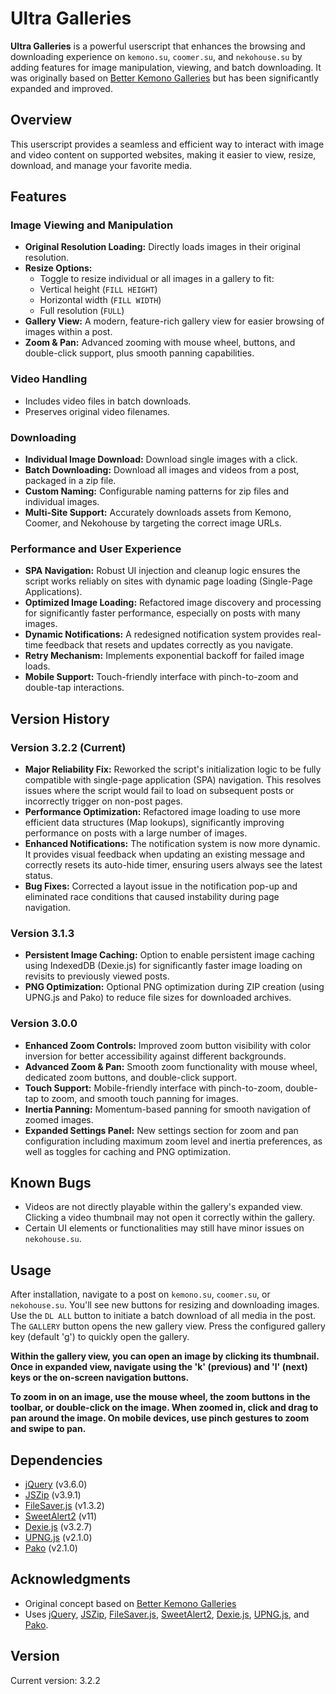 # Ultra Galleries

**Ultra Galleries** is a powerful userscript that enhances the browsing and downloading experience on `kemono.su`, `coomer.su`, and `nekohouse.su` by adding features for image manipulation, viewing, and batch downloading. It was originally based on [Better Kemono Galleries](https://sleazyfork.org/en/scripts/460064-better-kemono-galleries) but has been significantly expanded and improved.

## Overview

This userscript provides a seamless and efficient way to interact with image and video content on supported websites, making it easier to view, resize, download, and manage your favorite media.

## Features

### Image Viewing and Manipulation

-   **Original Resolution Loading:** Directly loads images in their original resolution.
-   **Resize Options:**
    -   Toggle to resize individual or all images in a gallery to fit:
    -   Vertical height (`FILL HEIGHT`)
    -   Horizontal width (`FILL WIDTH`)
    -   Full resolution (`FULL`)
-   **Gallery View:** A modern, feature-rich gallery view for easier browsing of images within a post.
-   **Zoom & Pan:** Advanced zooming with mouse wheel, buttons, and double-click support, plus smooth panning capabilities.

### Video Handling

-   Includes video files in batch downloads.
-   Preserves original video filenames.

### Downloading

-   **Individual Image Download:** Download single images with a click.
-   **Batch Downloading:** Download all images and videos from a post, packaged in a zip file.
-   **Custom Naming:** Configurable naming patterns for zip files and individual images.
-   **Multi-Site Support:** Accurately downloads assets from Kemono, Coomer, and Nekohouse by targeting the correct image URLs.

### Performance and User Experience

-   **SPA Navigation:** Robust UI injection and cleanup logic ensures the script works reliably on sites with dynamic page loading (Single-Page Applications).
-   **Optimized Image Loading:** Refactored image discovery and processing for significantly faster performance, especially on posts with many images.
-   **Dynamic Notifications:** A redesigned notification system provides real-time feedback that resets and updates correctly as you navigate.
-   **Retry Mechanism:** Implements exponential backoff for failed image loads.
-   **Mobile Support:** Touch-friendly interface with pinch-to-zoom and double-tap interactions.

## Version History

### Version 3.2.2 (Current)

-   **Major Reliability Fix:** Reworked the script's initialization logic to be fully compatible with single-page application (SPA) navigation. This resolves issues where the script would fail to load on subsequent posts or incorrectly trigger on non-post pages.
-   **Performance Optimization:** Refactored image loading to use more efficient data structures (Map lookups), significantly improving performance on posts with a large number of images.
-   **Enhanced Notifications:** The notification system is now more dynamic. It provides visual feedback when updating an existing message and correctly resets its auto-hide timer, ensuring users always see the latest status.
-   **Bug Fixes:** Corrected a layout issue in the notification pop-up and eliminated race conditions that caused instability during page navigation.

### Version 3.1.3

-   **Persistent Image Caching:** Option to enable persistent image caching using IndexedDB (Dexie.js) for significantly faster image loading on revisits to previously viewed posts.
-   **PNG Optimization:** Optional PNG optimization during ZIP creation (using UPNG.js and Pako) to reduce file sizes for downloaded archives.

### Version 3.0.0

-   **Enhanced Zoom Controls:** Improved zoom button visibility with color inversion for better accessibility against different backgrounds.
-   **Advanced Zoom & Pan:** Smooth zoom functionality with mouse wheel, dedicated zoom buttons, and double-click support.
-   **Touch Support:** Mobile-friendly interface with pinch-to-zoom, double-tap to zoom, and smooth touch panning for images.
-   **Inertia Panning:** Momentum-based panning for smooth navigation of zoomed images.
-   **Expanded Settings Panel:** New settings section for zoom and pan configuration including maximum zoom level and inertia preferences, as well as toggles for caching and PNG optimization.

## Known Bugs

-   Videos are not directly playable within the gallery's expanded view. Clicking a video thumbnail may not open it correctly within the gallery.
-   Certain UI elements or functionalities may still have minor issues on `nekohouse.su`.

## Usage

After installation, navigate to a post on `kemono.su`, `coomer.su`, or `nekohouse.su`. You'll see new buttons for resizing and downloading images. Use the `DL ALL` button to initiate a batch download of all media in the post. The `GALLERY` button opens the new gallery view. Press the configured gallery key (default 'g') to quickly open the gallery.

**Within the gallery view, you can open an image by clicking its thumbnail. Once in expanded view, navigate using the 'k' (previous) and 'l' (next) keys or the on-screen navigation buttons.**

**To zoom in on an image, use the mouse wheel, the zoom buttons in the toolbar, or double-click on the image. When zoomed in, click and drag to pan around the image. On mobile devices, use pinch gestures to zoom and swipe to pan.**

## Dependencies

-   [jQuery](https://jquery.com/) (v3.6.0)
-   [JSZip](https://stuk.github.io/jszip/) (v3.9.1)
-   [FileSaver.js](https://github.com/eligrey/FileSaver.js/) (v1.3.2)
-   [SweetAlert2](https://sweetalert2.github.io/) (v11)
-   [Dexie.js](https://dexie.org/) (v3.2.7)
-   [UPNG.js](https://github.com/photopea/UPNG.js) (v2.1.0)
-   [Pako](https://github.com/nodeca/pako) (v2.1.0)

## Acknowledgments

-   Original concept based on [Better Kemono Galleries](https://sleazyfork.org/en/scripts/460064-better-kemono-galleries)
-   Uses [jQuery](https://jquery.com/), [JSZip](https://stuk.github.io/jszip/), [FileSaver.js](https://github.com/eligrey/FileSaver.js/), [SweetAlert2](https://sweetalert2.github.io/), [Dexie.js](https://dexie.org/), [UPNG.js](https://github.com/photopea/UPNG.js), and [Pako](https://github.com/nodeca/pako).

## Version

Current version: 3.2.2